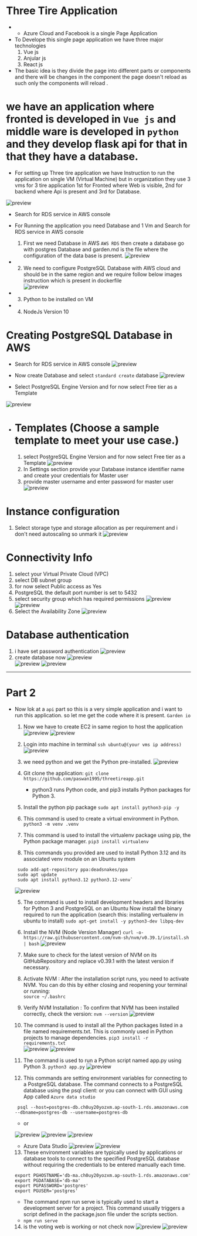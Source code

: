 # Three Tire Application 

* * Azure Cloud and Facebook is a single Page Application
* To Develope this single page application we have three major technologies 
    1. Vue js
    2. Anjular js
    3. React js 
* The basic idea is they divide the page into different parts or components and there will be changes in the component the page doesn't reload as such only the components will reload .

# we have an application where fronted is developed in `Vue js` and middle ware is developed in `python` and they develop flask api for that in that they have a database. 

* For setting up Three tire application we have Instruction to run the application on single VM (Virtual Machine) but in organization they use 3 vms for 3 tire application 1st for Fronted where Web is visible, 2nd for backend where Api is present and 3rd for Database.

![preview](images/3T1.png)

* Search for RDS service in AWS console 

* For Running the application you need Database and 1 Vm and Search for RDS service in AWS console 
     1.  First we need  Database in AWS `AWS RDS` then create a database go with postgres Database and  garden.md is the file where the configuration of the data base is present.
![preview](images/3T2.png)

*    2.  We need to configure PostgreSQL Database with AWS cloud and should be in the same region and we require follow below images instruction which is present in dockerfile  
![preview](images/3T3.png)    

*    3. Python to be installed on VM
*    4. NodeJs Version 10 

# Creating PostgreSQL Database in AWS

* Search for RDS service in AWS console
![preview](images/3T4.png) 

* Now create Database and select `standard create` database
 ![preview](images/3T5.png)

* Select PostgreSQL Engine Version and for now select Free tier as a Template

 ![preview](images/3T6.png)

* # Templates (Choose a sample template to meet your use case.)
   1. select PostgreSQL Engine Version and for now select Free tier as a Template
  ![preview](images/3T7.png)
   2. In Settings section provide your Database instance identifier name and create your credentials for Master user
   3. provide master username and enter password for master user 
  ![preview](images/3T8.png)

# Instance configuration
   1. Select storage type and storage allocation as per requirement and i don't need autoscaling so unmark it
  ![preview](images/3T9.png)

# Connectivity  Info
   1. select your Virtual Private Cloud (VPC)
   2. select DB subnet group
   3. for now select Public access as Yes 
   4.  PostgreSQL the default port number is set to 5432 
   5.  select security group which has required permissions
    ![preview](images/3T10.png)
    ![preview](images/3T11.png)
   6. Select the Availability Zone
    ![preview](images/3T12.png) 

# Database authentication
   1. i have set password authentication 
   ![preview](images/3T13.png)
   2. create database now
   ![preview](images/3T14.png)   
   ![preview](images/3T15.png) 
   ![preview](images/3T31.png)
--------------------------------------------------------------------------------------------------------------------
# Part 2

* Now lok at a `api` part so this is a very simple application and i want to run this application. so let me get the code where it is present. `Garden io` 
  
   1. Now we have to create EC2 in same region to host the application 
     ![preview](images/3T19.png) 
     ![preview](images/3T16.png)
   2. Login into machine in terminal  `ssh ubuntu@(your vms ip address)`
     ![preview](images/3T17.png) 
   3. we need python and we get the Python pre-installed.
     ![preview](images/3T18.png) 

   4. Git clone the application: 
      `git clone https://github.com/paswan1995/threetireapp.git`
      * python3 runs Python code, and pip3 installs Python packages for Python 3.

   1. Install the python pip package
     `sudo apt install python3-pip -y`
   2. This command is used to create a virtual environment in Python. 
      `python3 -m venv .venv`  
   
   3. This command  is used to install the virtualenv package using pip, the Python package manager.
      `pip3 install virtualenv` 
   
   4. This commands you provided are used to install Python 3.12 and its associated venv module on an Ubuntu system
     ```
      sudo add-apt-repository ppa:deadsnakes/ppa
      sudo apt update
      sudo apt install python3.12 python3.12-venv`   
     ```
    ![preview](images/3T20.png)
   
   5. The command  is used to install development headers and libraries for Python 3 and PostgreSQL on an Ubuntu Now install the binary required to run the application (search this: installing vertualenv in ubuntu to install)
     ``sudo apt-get install -y python3-dev libpq-dev``
   
   6. Install the NVM (Node Version Manager) 
      `curl -o- https://raw.githubusercontent.com/nvm-sh/nvm/v0.39.1/install.sh | bash` 
      ![preview](images/3T21.png)
   
   7.  Make sure to check for the latest version of NVM on its GitHubRepository  and replace v0.39.1 with the latest version if necessary.
   
   8.  Activate NVM : After the installation script runs, you need to activate NVM. You can do this by either closing and reopening your terminal or running:   
      `source ~/.bashrc`

   9.  Verify NVM Installation : To confirm that NVM has been installed correctly, check the version:
     `nvm --version`
    ![preview](images/3T22.png)
   
   10. The command is used to install all the Python packages listed in a file named requirements.txt. This is commonly used in Python projects to manage dependencies.
    `pip3 install -r requirements.txt`   
    ![preview](images/3T23.png)
    ![preview](images/3T25.png)
   11. The command is used to run a Python script named app.py using Python 3.
       `python3 app.py`
      ![preview](images/3T23.png)

   12. This commands are setting environment variables for connecting to a PostgreSQL database. The command connects to a PostgreSQL database using the psql client: or you can connect with GUI using App called `Azure data studio`
    ```
     psql --host=postgres-db.ch0uy20yozxm.ap-south-1.rds.amazonaws.com --dbname=postgres-db --username=postgres-db
    ```
    *  or 

    ![preview](images/3T25.png)
    ![preview](images/3T26.png)
    ![preview](images/3T27.png)
    
    * Azure Data Studio 
    ![preview](images/3T28.png)
    ![preview](images/3T33.png)

  13.  These environment variables are typically used by applications or database tools to connect to the specified PostgreSQL database without requiring the credentials to be entered manually each time.
   
    ```
    export PGHOSTNAME='db-ma.ch0uy20yozxm.ap-south-1.rds.amazonaws.com'
    export PGDATABASE='db-ma'
    export PGPASSWORD='postgres'
    export PGUSER='postgres'
    ``` 
    * The command npm run serve is typically used to start a development server for a project. This command usually triggers a script defined in the package.json file under the scripts section.
    * `npm run serve`
  14. is the voting web is working or not check now
   ![preview](images/3T29.png)
   ![preview](images/3T30.png)
   